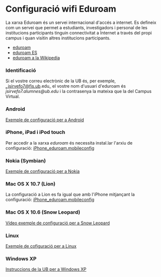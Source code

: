 Configuració wifi Eduroam
=========================
La xarxa Eduroam és un servei internacional d'accés a internet. Es defineix com un servei que permet a estudiants, investigadors i personal de les institucions participants tinguin connectivitat a Internet a través del propi campus i quan visitin altres institucions participants. 

* [eduroam](http://www.eduroam.org/)
* [eduroam ES](http://www.eduroam.es/)
* [eduroam a la Wikipedia](http://en.wikipedia.org/wiki/Eduroam)

### Identificació
Si el vostre correu electrònic de la UB és, per exemple, _jsirvefo7@fis.ub.edu_ el vostre nom d'usuari d'eduroam és _jsirvefo7.alumnes@ub.edu_ i la contrasenya la mateixa que la del Campus Virtual.

### Android
[Exemple de configuració per a Android](http://www.ub.edu/fisica/facultat/eduroam/?p=android)

### iPhone, iPad i iPod touch
Per accedir a la xarxa _eduroam_ és necessita instal.lar l'arxiu de configuració: [iPhone_eduroam.mobileconfig](http://www.ub.edu/fisica/facultat/eduroam/iPhone_eduroam.mobileconfig)

### Nokia (Symbian)
[Exemple de configuració per a Nokia](http://www.ub.edu/fisica/facultat/eduroam/?p=nokia)

### Mac OS X 10.7 (Lion)
La configuració a Lion es fa igual que amb l'iPhone mitjançant la configuració: [iPhone_eduroam.mobileconfig](http://www.ub.edu/fisica/facultat/eduroam/iPhone_eduroam.mobileconfig)


### Mac OS X 10.6 (Snow Leopard)
[Vídeo exemple de configuració per a Snow Leopard](http://www.ub.edu/fisica/facultat/eduroam/?p=mac)

### Linux
[Exemple de cofiguració per a Linux](http://www.ub.edu/fisica/facultat/eduroam/?p=linux)

### Windows XP
[Instruccions de la UB per a Windows XP](http://wifi.ub.edu/conf.htm)

